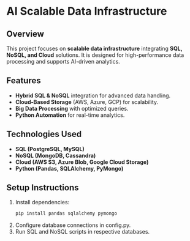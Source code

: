# AI Scalable Data Infrastructure

## Overview
This project focuses on **scalable data infrastructure** integrating **SQL, NoSQL, and Cloud** solutions. It is designed for high-performance data processing and supports AI-driven analytics.

## Features
- **Hybrid SQL & NoSQL** integration for advanced data handling.
- **Cloud-Based Storage** (AWS, Azure, GCP) for scalability.
- **Big Data Processing** with optimized queries.
- **Python Automation** for real-time analytics. 

## Technologies Used
- **SQL (PostgreSQL, MySQL)**
- **NoSQL (MongoDB, Cassandra)**
- **Cloud (AWS S3, Azure Blob, Google Cloud Storage)**
- **Python (Pandas, SQLAlchemy, PyMongo)**

## Setup Instructions
1. Install dependencies:  
   ```bash
   pip install pandas sqlalchemy pymongo
2. Configure database connections in config.py.
3. Run SQL and NoSQL scripts in respective databases.
